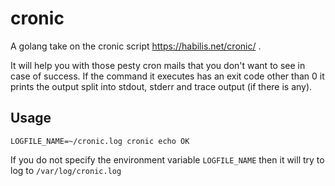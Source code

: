 # cronic
A golang take on the cronic script https://habilis.net/cronic/ .

It will help you with those pesty cron mails that you don't want to see in case of success.
If the command it executes has an exit code other than 0 it prints the output split into stdout, stderr and trace output (if there is any).

## Usage
`LOGFILE_NAME=~/cronic.log cronic echo OK`

If you do not specify the environment variable `LOGFILE_NAME` then it will try to log to `/var/log/cronic.log`

